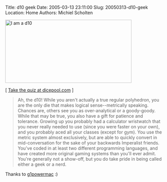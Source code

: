 Title: d10 geek
Date: 2005-03-13 23:11:00
Slug: 20050313-d10-geek
Location: Home
Authors: Michiel Scholten

<p><a href="http://dicepool.com/catalog/quiz.php">
<img src="/~mbscholt/images/content/analytic.jpg" height="200" width="400" alt="I am a d10"/></a></p>
<p>[ <a href="http://dicepool.com/catalog/quiz.php">Take the quiz at dicepool.com</a> ]</p>

<blockquote><p class="quote">Ah, the d10! While you aren't actually a true regular polyhedron, you are the only die that makes logical sense--metrically speaking. Chances are, others see you as over-analytical or a goody-goody. While that may be true, you also have a gift for patience and tolerance. Growing up you probably had a calculator wristwatch that you never really needed to use (since you were faster on your own), and you probably aced all your classes (except for gym). You use the metric system almost exclusively, but are able to quickly convert in mid-conversation for the sake of your backwards Imperalist friends. You've coded in at least two different programming languages, and have created more original gaming systems than you'll ever admit. You're generally not a show-off, but you do take pride in being called either a geek or a nerd.</p></blockquote>

<p>Thanks to <a href="http://g1powermac.rozica.com/?postid=89">g1powermac</a> :)</p>